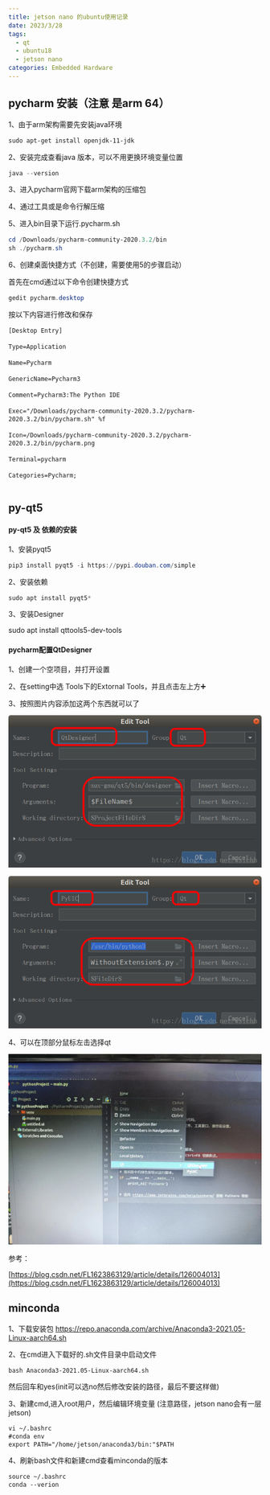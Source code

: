 ```yaml
---
title: jetson nano 的ubuntu使用记录
date: 2023/3/28
tags:
  - qt
  - ubuntu18
  - jetson nano
categories: Embedded Hardware
---
```



## pycharm 安装（注意 是arm 64）

1、由于arm架构需要先安装java环境

```powershell
sudo apt-get install openjdk-11-jdk
```

2、安装完成查看java 版本，可以不用更换环境变量位置

```powershell
java --version
```

3、进入pycharm官网下载arm架构的压缩包

4、通过工具或是命令行解压缩

5、进入bin目录下运行.pycharm.sh

```powershell
cd /Downloads/pycharm-community-2020.3.2/bin
sh ./pycharm.sh
```

6、创建桌面快捷方式（不创建，需要使用5的步骤启动）

首先在cmd通过以下命令创建快捷方式

```powershell
gedit pycharm.desktop
```

按以下内容进行修改和保存

```
[Desktop Entry]
 
Type=Application
 
Name=Pycharm
 
GenericName=Pycharm3
 
Comment=Pycharm3:The Python IDE
 
Exec="/Downloads/pycharm-community-2020.3.2/pycharm-2020.3.2/bin/pycharm.sh" %f
 
Icon=/Downloads/pycharm-community-2020.3.2/pycharm-2020.3.2/bin/pycharm.png
 
Terminal=pycharm
 
Categories=Pycharm;


```

## py-qt5
#### py-qt5 及 依赖的安装

1、安装pyqt5

```powershell
pip3 install pyqt5 -i https://pypi.douban.com/simple
```

2、安装依赖

```powershell
sudo apt install pyqt5*
```

3、安装Designer

sudo apt install qttools5-dev-tools

#### pycharm配置QtDesigner

1、创建一个空项目，并打开设置

2、在setting中选 Tools下的Extornal Tools，并且点击左上方➕ 

3、按照图片内容添加这两个东西就可以了

![004](./image/qt/004.png)

![006](./image/qt/006.png)

4、可以在顶部分鼠标左击选择qt

![007](./image/qt/007.jpg)

参考：

[https://blog.csdn.net/FL1623863129/article/details/126004013](https://blog.csdn.net/FL1623863129/article/details/126004013)

## minconda

1、下载安装包
https://repo.anaconda.com/archive/Anaconda3-2021.05-Linux-aarch64.sh

2、在cmd进入下载好的.sh文件目录中启动文件

```shell
bash Anaconda3-2021.05-Linux-aarch64.sh
```

然后回车和yes(init可以选no然后修改安装的路径，最后不要这样做)

3、新建cmd,进入root用户，然后编辑环境变量 (注意路径，jetson nano会有一层jetson)

```shell
vi ~/.bashrc
#conda env 
export PATH="/home/jetson/anaconda3/bin:"$PATH
```

4、刷新bash文件和新建cmd查看minconda的版本

```shell
source ~/.bashrc
conda --verion
```


